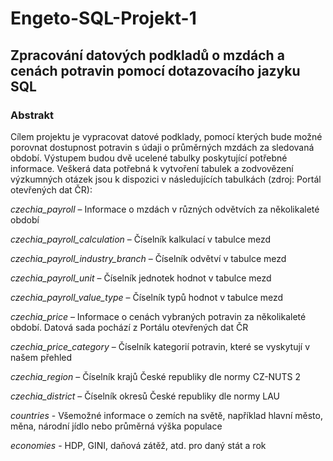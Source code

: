 # Engeto-SQL-Projekt-1
## **Zpracování datových podkladů o mzdách a cenách potravin pomocí dotazovacího jazyku SQL**
### **Abstrakt**
Cílem projektu je vypracovat datové podklady, pomocí kterých bude možné porovnat dostupnost potravin s údaji o průměrných mzdách za sledovaná období.
Výstupem budou dvě ucelené tabulky poskytující potřebné informace.
Veškerá data potřebná k vytvoření tabulek a zodvovězení výzkumných otázek jsou k dispozici v následujících tabulkách (zdroj: Portál otevřených dat ČR):

  *czechia_payroll* – Informace o mzdách v různých odvětvích za několikaleté období
  
  *czechia_payroll_calculation* – Číselník kalkulací v tabulce mezd
  
  *czechia_payroll_industry_branch* – Číselník odvětví v tabulce mezd
  
  *czechia_payroll_unit* – Číselník jednotek hodnot v tabulce mezd
  
  *czechia_payroll_value_type* – Číselník typů hodnot v tabulce mezd
  
  *czechia_price* – Informace o cenách vybraných potravin za několikaleté období. Datová sada pochází z Portálu otevřených dat ČR
  
  *czechia_price_category* – Číselník kategorií potravin, které se vyskytují v našem přehled
  
  *czechia_region* – Číselník krajů České republiky dle normy CZ-NUTS 2
  
  *czechia_district* – Číselník okresů České republiky dle normy LAU
  
  *countries* - Všemožné informace o zemích na světě, například hlavní město, měna, národní jídlo nebo průměrná výška populace
  
  *economies* - HDP, GINI, daňová zátěž, atd. pro daný stát a rok





